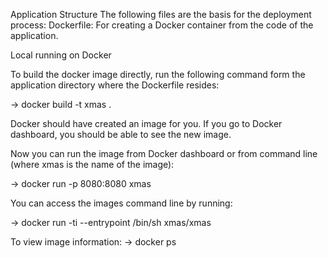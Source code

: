 Application Structure
    The following files are the basis for the deployment process:
    Dockerfile: For creating a Docker container from the code of the application.

Local running on Docker

To build the docker image directly, run the following command form the application directory where the Dockerfile resides: 
 
-> docker build -t xmas .

Docker should have created an image for you. 
If you go to Docker dashboard, you should be able to see the new image.

Now you can run the image from Docker dashboard or from command line 
(where xmas is the name of the image):

-> docker run -p 8080:8080 xmas

You can access the images command line by running:

-> docker run -ti --entrypoint /bin/sh xmas/xmas

To view image information:
-> docker ps

